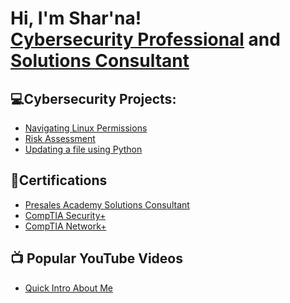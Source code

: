 <h1>Hi, I'm Shar'na! <br/><a href="https://github.com/sclem34">Cybersecurity Professional</a> and <a href="https://www.linkedin.com/in/shar-na-cl/">Solutions Consultant</a></h1>

<h2>💻Cybersecurity Projects:</h2>

- [Navigating Linux Permissions](https://github.com/sclem34/linproj/blob/main/README.md)
- [Risk Assessment](https://github.com/sclem34/riskproj/blob/main/README.md)
- [Updating a file using Python](https://github.com/sclem34/riskproj/blob/main/README.md)

<h2>📂Certifications</h2>

- [Presales Academy Solutions Consultant](https://cf-us1.mindtickle.com/1412872914049937324/public-content/1728066344738appoutputcertificate6m2JKOUiCt.pngyfAd.png)
- [CompTIA Security+](https://drive.google.com/file/d/16rFXCpeIWOh_HI3Zoq1LAjn-XLIZO8nh/view?usp=drive_link)
- [CompTIA Network+](https://drive.google.com/file/d/1JyEHsUiuRiKX6NQWuiSccFyFkd9djYnx/view?usp=sharing) 

<h2>📺 Popular YouTube Videos</h2>

- [Quick Intro About Me](https://www.youtube.com/watch?v=EyqjbuL_o4Y&ab_channel=LifeofSerendipity)


<!--<h2> 🤳 Connect with me:</h2>

[<img align="left" alt="SharClement | YouTube" width="22px" src="https://cdn.jsdelivr.net/npm/simple-icons@v3/icons/youtube.svg" />][youtube]
[<img align="left" alt="SharClement | LinkedIn" width="22px" src="https://cdn.jsdelivr.net/npm/simple-icons@v3/icons/linkedin.svg" />][linkedin]
[<img align="left" alt="SharClement | Instagram" width="22px" src="https://cdn.jsdelivr.net/npm/simple-icons@v3/icons/instagram.svg" />][instagram]


[youtube]: https://www.youtube.com/
[instagram]: https://www.instagram.com/
[linkedin]: https://linkedin.com/in/shar-na-cl



Here are some ideas to get you started:

- 🔭 I’m currently working on ...
- 🌱 I’m currently learning ...
- 👯 I’m looking to collaborate on ...
- 🤔 I’m looking for help with ...
- 💬 Ask me about ...
- 📫 How to reach me: ...
- 😄 Pronouns: ...
- ⚡ Fun fact: ...
-->

